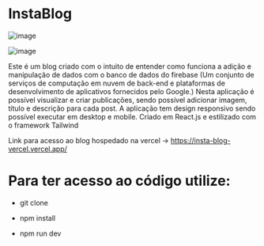 <h1>InstaBlog</h1>

![image](https://github.com/Joao-Vitor-Marques-Braga/InstaBlog/assets/102833436/96e83acd-f60d-4865-b492-c412e9fd7873)

![image](https://github.com/Joao-Vitor-Marques-Braga/InstaBlog/assets/102833436/3968e5a8-67db-4746-91e4-3451129537ce)

Este é um blog criado com o intuito de entender como funciona a adição e manipulação de dados com o banco de dados do firebase (Um conjunto de serviços de computação em nuvem de back-end e plataformas de desenvolvimento de aplicativos fornecidos pelo Google.)
Nesta aplicação é possível visualizar e criar publicações, sendo possível adicionar imagem, título e descrição para cada post.
A aplicação tem design responsivo sendo possível executar em desktop e mobile. Criado em React.js e estilizado com o framework Tailwind

Link para acesso ao blog hospedado na vercel -> https://insta-blog-vercel.vercel.app/

<h1>Para ter acesso ao código utilize:</h1>

  - git clone
  
  - npm install
    
  - npm run dev
